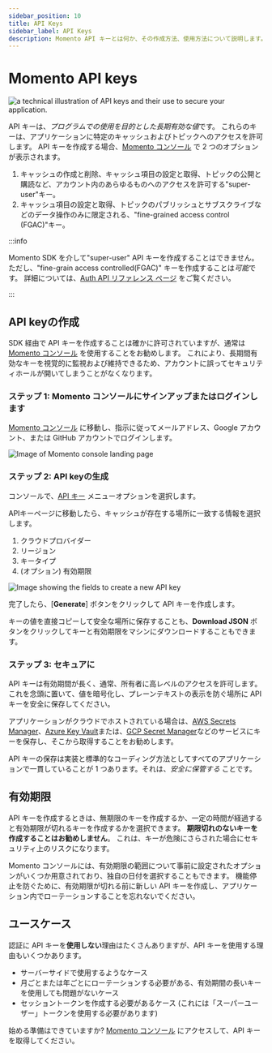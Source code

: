 ```yaml
---
sidebar_position: 10
title: API Keys
sidebar_label: API Keys
description: Momento API キーとは何か、その作成方法、使用方法について説明します。
---
```


# Momento API keys

![a technical illustration of API keys and their use to secure your application.](@site/static/img/api-keys-page.jpg)

API キーは、*プログラムでの使用を目的とした長期有効な値*です。 これらのキーは、アプリケーションに特定のキャッシュおよびトピックへのアクセスを許可します。 API キーを作成する場合、[Momento コンソール](https://console.gomomento.com/tokens) で 2 つのオプションが表示されます。

1. キャッシュの作成と削除、キャッシュ項目の設定と取得、トピックの公開と購読など、アカウント内のあらゆるものへのアクセスを許可する"super-user"キー。
2. キャッシュ項目の設定と取得、トピックのパブリッシュとサブスクライブなどのデータ操作のみに限定される、"fine-grained access control (FGAC)"キー。

:::info

Momento SDK を介して"super-user" API キーを作成することはできません。 ただし、"fine-grain access controlled(FGAC)" キーを作成することは*可能*です。 詳細については、[Auth API リファレンス ページ](./../api-reference/auth.md) をご覧ください。

:::

## API keyの作成

SDK 経由で API キーを作成することは確かに許可されていますが、通常は [Momento コンソール](https://console.gomomento.com/tokens) を使用することをお勧めします。 これにより、長期間有効なキーを視覚的に監視および維持できるため、アカウントに誤ってセキュリティホールが開いてしまうことがなくなります。

### ステップ 1: Momento コンソールにサインアップまたはログインします

[Momento コンソール](https://console.gomomento.com/tokens) に移動し、指示に従ってメールアドレス、Google アカウント、または GitHub アカウントでログインします。

![Image of Momento console landing page](@site/static/img/getting-started/console.png)

### ステップ 2: API keyの生成

コンソールで、[API キー](https://console.gomomento.com/tokens) メニューオプションを選択します。

APIキーページに移動したら、キャッシュが存在する場所に一致する情報を選択します。

1. クラウドプロバイダー
2. リージョン
3. キータイプ
3. (オプション) 有効期限

![Image showing the fields to create a new API key](@site/static/img/getting-started/select-provider-region.png)

完了したら、[**Generate**] ボタンをクリックして API キーを作成します。

キーの値を直接コピーして安全な場所に保存することも、**Download JSON** ボタンをクリックしてキーと有効期限をマシンにダウンロードすることもできます。

### ステップ 3: セキュアに

API キーは有効期間が長く、通常、所有者に高レベルのアクセスを許可します。 これを念頭に置いて、値を暗号化し、プレーンテキストの表示を防ぐ場所に API キーを安全に保存してください。

アプリケーションがクラウドでホストされている場合は、[AWS Secrets Manager](https://aws.amazon.com/secrets-manager/)、[Azure Key Vault](https://learn.microsoft.com/en-us/azure/key-vault/general/overview)または、[GCP Secret Manager](https://cloud.google.com/secret-manager)などのサービスにキーを保存し、そこから取得することをお勧めします。

API キーの保存は実装と標準的なコーディング方法としてすべてのアプリケーションで一貫していることが 1 つあります。それは、*安全に保管する* ことです。

## 有効期限

API キーを作成するときは、無期限のキーを作成するか、一定の時間が経過すると有効期限が切れるキーを作成するかを選択できます。 **期限切れのないキーを作成することはお勧めしません**。 これは、キーが危険にさらされた場合にセキュリティ上のリスクになります。

Momento コンソールには、有効期限の範囲について事前に設定されたオプションがいくつか用意されており、独自の日付を選択することもできます。 機能停止を防ぐために、有効期限が切れる前に新しい API キーを作成し、アプリケーション内でローテーションすることを忘れないでください。

## ユースケース

認証に API キーを**使用しない**理由はたくさんありますが、API キーを使用する理由もいくつかあります。

* サーバーサイドで使用するようなケース
* 月ごとまたは年ごとにローテーションする必要がある、有効期間の長いキーを使用しても問題がないケース
* セッショントークンを作成する必要があるケース (これには「スーパーユーザー」トークンを使用する必要があります)

始める準備はできていますか? [Momento コンソール](https://console.gomomento.com/tokens) にアクセスして、API キーを取得してください。